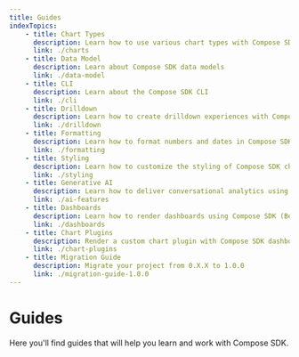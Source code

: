 ```yaml
---
title: Guides
indexTopics:
    - title: Chart Types
      description: Learn how to use various chart types with Compose SDK
      link: ./charts
    - title: Data Model
      description: Learn about Compose SDK data models
      link: ./data-model
    - title: CLI
      description: Learn about the Compose SDK CLI
      link: ./cli
    - title: Drilldown
      description: Learn how to create drilldown experiences with Compose SDK charts
      link: ./drilldown
    - title: Formatting
      description: Learn how to format numbers and dates in Compose SDK charts
      link: ./formatting
    - title: Styling
      description: Learn how to customize the styling of Compose SDK charts
      link: ./styling
    - title: Generative AI
      description: Learn how to deliver conversational analytics using large language models (Beta)
      link: ./ai-features
    - title: Dashboards
      description: Learn how to render dashboards using Compose SDK (Beta)
      link: ./dashboards
    - title: Chart Plugins
      description: Render a custom chart plugin with Compose SDK dashboards
      link: ./chart-plugins
    - title: Migration Guide
      description: Migrate your project from 0.X.X to 1.0.0
      link: ./migration-guide-1.0.0
---
```


# Guides

Here you'll find guides that will help you learn and work with Compose SDK.

<SectionIndex />
